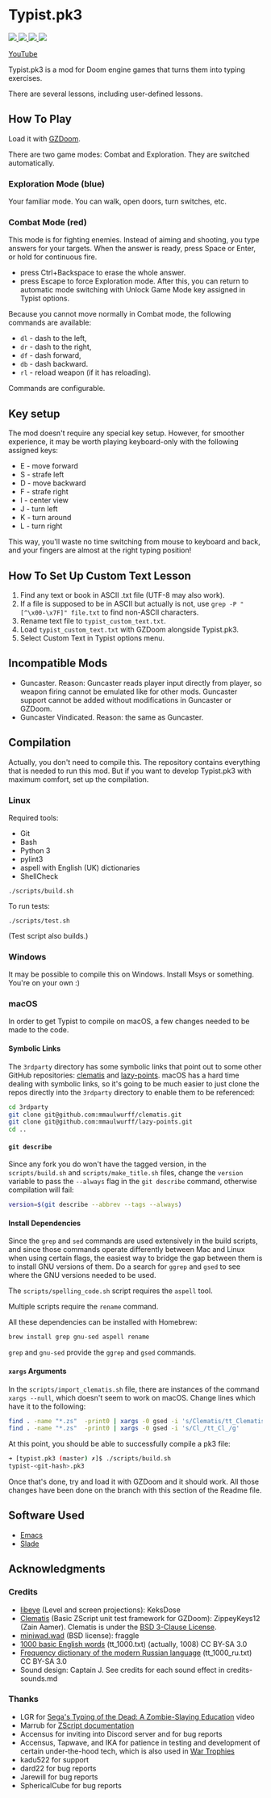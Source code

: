 # Typist.pk3

<a href="https://github.com/mmaulwurff/typist.pk3/releases" alt="Downloads">
  <img src="https://img.shields.io/github/downloads/mmaulwurff/typist.pk3/total" />
</a>
<a href="https://github.com/mmaulwurff/typist.pk3" alt="Stars">
  <img src="https://img.shields.io/github/stars/mmaulwurff/typist.pk3" />
</a>
<a href="https://travis-ci.com/mmaulwurff/typist.pk3" alt="Build status">
  <img src="https://img.shields.io/travis/com/mmaulwurff/typist.pk3" />
</a>
<a href="https://discord.gg/cFpdvWZ" alt="Discord">
  <img src="https://img.shields.io/discord/553717447077920800" />
</a>

[YouTube](https://www.youtube.com/playlist?list=PL13LmqbAWk2cE8d3vkG0zDuCiwSVlKtUZ)

Typist.pk3 is a mod for Doom engine games that turns them into typing exercises.

There are several lessons, including user-defined lessons.

## How To Play

Load it with [GZDoom](https://zdoom.org/index).

There are two game modes: Combat and Exploration. They are switched
automatically.

### Exploration Mode (blue)

Your familiar mode. You can walk, open doors, turn switches, etc.

### Combat Mode (red)

This mode is for fighting enemies. Instead of aiming and shooting, you type
answers for your targets. When the answer is ready, press Space or Enter, or
hold for continuous fire.

- press Ctrl+Backspace to erase the whole answer.
- press Escape to force Exploration mode. After this, you can return to
  automatic mode switching with Unlock Game Mode key assigned in Typist options.

Because you cannot move normally in Combat mode, the following commands are
available:

- `dl` - dash to the left,
- `dr` - dash to the right,
- `df` - dash forward,
- `db` - dash backward.
- `rl` - reload weapon (if it has reloading).

Commands are configurable.

## Key setup

The mod doesn't require any special key setup. However, for smoother experience,
it may be worth playing keyboard-only with the following assigned keys:

- E - move forward
- S - strafe left
- D - move backward
- F - strafe right
- I - center view
- J - turn left
- K - turn around
- L - turn right

This way, you'll waste no time switching from mouse to keyboard and back, and
your fingers are almost at the right typing position!

## How To Set Up Custom Text Lesson

1. Find any text or book in ASCII .txt file (UTF-8 may also work).
2. If a file is supposed to be in ASCII but actually is not, use `grep -P
"[^\x00-\x7F]" file.txt` to find non-ASCII characters.
3. Rename text file to `typist_custom_text.txt`.
4. Load `typist_custom_text.txt` with GZDoom alongside Typist.pk3.
5. Select Custom Text in Typist options menu.

## Incompatible Mods

- Guncaster. Reason: Guncaster reads player input directly from player, so
  weapon firing cannot be emulated like for other mods. Guncaster support cannot
  be added without modifications in Guncaster or GZDoom.
- Guncaster Vindicated. Reason: the same as Guncaster.

## Compilation

Actually, you don't need to compile this. The repository contains everything
that is needed to run this mod. But if you want to develop Typist.pk3 with
maximum comfort, set up the compilation.

### Linux

Required tools:
- Git
- Bash
- Python 3
- pylint3
- aspell with English (UK) dictionaries
- ShellCheck

```
./scripts/build.sh
```

To run tests:
```
./scripts/test.sh
```

(Test script also builds.)

### Windows

It may be possible to compile this on Windows. Install Msys or something. You're on your own :)

### macOS

In order to get Typist to compile on macOS, a few changes needed to be made
to the code.

#### Symbolic Links

The `3rdparty` directory has some symbolic links that point out to some other
GitHub repositories: [clematis](https://github.com/mmaulwurff/clematis) and
[lazy-points](https://github.com/mmaulwurff/lazy-points). macOS has a hard
time dealing with symbolic links, so it's going to be much easier to just
clone the repos directly into the `3rdparty` directory to enable them to be
referenced:

```sh
cd 3rdparty
git clone git@github.com:mmaulwurff/clematis.git
git clone git@github.com:mmaulwurff/lazy-points.git
cd ..
```

#### `git describe`

Since any fork you do won't have the tagged version, in the `scripts/build.sh`
and `scripts/make_title.sh` files, change the `version` variable to pass the
`--always` flag in the `git describe` command, otherwise compilation will fail:

```sh
version=$(git describe --abbrev --tags --always)
```

#### Install Dependencies

Since the `grep` and `sed` commands are used extensively in the build scripts,
and since those commands operate differently between Mac and Linux when using
certain flags, the easiest way to bridge the gap between them is to install GNU
versions of them. Do a search for `ggrep` and `gsed` to see where the GNU
versions needed to be used.

The `scripts/spelling_code.sh` script requires the `aspell` tool.

Multiple scripts require the `rename` command.

All these dependencies can be installed with Homebrew:

```sh
brew install grep gnu-sed aspell rename
```

`grep` and `gnu-sed` provide the `ggrep` and `gsed` commands.

#### `xargs` Arguments

In the `scripts/import_clematis.sh` file, there are instances of the command
`xargs --null`, which doesn't seem to work on macOS. Change lines which have
it to the following:

```sh
find . -name "*.zs"  -print0 | xargs -0 gsed -i 's/Clematis/tt_Clematis/g'
find . -name "*.zs"  -print0 | xargs -0 gsed -i 's/Cl_/tt_Cl_/g'
```

At this point, you should be able to successfully compile a pk3 file:

```sh
➜ [typist.pk3 (master) ✗]$ ./scripts/build.sh
typist-<git-hash>.pk3
```

Once that's done, try and load it with GZDoom and it should work. All those
changes have been done on the branch with this section of the Readme file.

## Software Used

- [Emacs](https://www.gnu.org/software/emacs/)
- [Slade](https://github.com/sirjuddington/SLADE)

## Acknowledgments

### Credits

- [libeye](https://forum.zdoom.org/viewtopic.php?f=105&t=64566#p1102157) (Level
  and screen projections): KeksDose
- [Clematis](https://github.com/ZippeyKeys12/clematis) (Basic ZScript unit test
  framework for GZDoom): ZippeyKeys12 (Zain Aamer). Clematis is under the [BSD 3-Clause
  License](https://github.com/ZippeyKeys12/clematis/blob/master/LICENSE).
- [miniwad.wad](https://github.com/fragglet/miniwad) (BSD license): fraggle
- [1000 basic English words](https://en.wiktionary.org/wiki/Appendix:1000_basic_English_words) (tt_1000.txt) (actually, 1008) CC BY-SA 3.0
- [Frequency dictionary of the modern Russian language](https://en.wiktionary.org/wiki/Appendix:Frequency_dictionary_of_the_modern_Russian_language_(the_Russian_National_Corpus)) (tt_1000_ru.txt) CC BY-SA 3.0
- Sound design: Captain J. See credits for each sound effect in credits-sounds.md

### Thanks

- LGR for [Sega's Typing of the Dead: A Zombie-Slaying Education](https://youtu.be/iamxvTe9Z5g) video
- Marrub for [ZScript documentation](https://github.com/marrub--/zscript-doc)
- Accensus for inviting into Discord server and for bug reports
- Accensus, Tapwave, and IKA for patience in testing and development of certain
  under-the-hood tech, which is also used in [War Trophies](https://forum.zdoom.org/viewtopic.php?f=43&t=67054#p1132997)
- kadu522 for support
- dard22 for bug reports
- Jarewill for bug reports
- SphericalCube for bug reports

